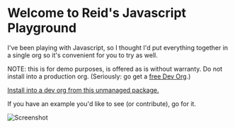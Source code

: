 Welcome to Reid's Javascript Playground
=======================================

I've been playing with Javascript, so I thought I'd put everything together in a single org so it's convenient for you to try as well.

NOTE: this is for demo purposes, is offered as is without warranty.  Do not install into a production org.  (Seriously: go get a [free Dev Org](http://developer.force.com/join).)

[Install into a dev org from this unmanaged package.](https://login.salesforce.com/packaging/installPackage.apexp?p0=04tE0000000E8GQ)

If you have an example you'd like to see (or contribute), go for it.

![Screenshot](https://raw.github.com/ReidCarlberg/LAB-Javascript-Playground/master/screenshots/LAB-Javascript-Playground.png "Optional title")
